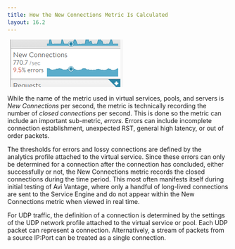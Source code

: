 ```yaml
---
title: How the New Connections Metric Is Calculated
layout: 16.2
---
```

<a href="img/NewConnections.png"><img class="size-full wp-image-230 alignright" src="img/NewConnections.png" alt="NewConnections" width="263" height="108"></a>

While the name of the metric used in virtual services, pools, and servers is *New Connections* per second, the metric is technically recording the number of *closed connections* per second. This is done so the metric can include an important sub-metric, *errors*. Errors can include incomplete connection establishment, unexpected RST, general high latency, or out of order packets.

The thresholds for errors and lossy connections are defined by the analytics profile attached to the virtual service. Since these errors can only be determined for a connection after the connection has concluded, either successfully or not, the New Connections metric records the closed connections during the time period. This most often manifests itself during initial testing of Avi Vantage, where only a handful of long-lived connections are sent to the Service Engine and do not appear within the New Connections metric when viewed in real time.

For UDP traffic, the definition of a connection is determined by the settings of the UDP network profile attached to the virtual service or pool. Each UDP packet can represent a connection. Alternatively, a stream of packets from a source IP:Port can be treated as a single connection.
